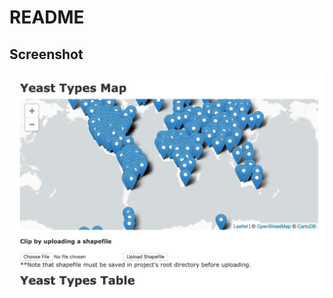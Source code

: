 # README

## Screenshot

![screenshot](https://github.com/lbraun/yeast/blob/master/public/screenshot.png?raw=true "Screenshot")
